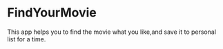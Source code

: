 # FindYourMovie
This app helps you to find the movie what you like,and save it to personal list for a time.
